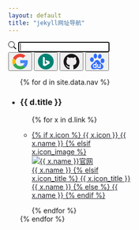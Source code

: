 ```yaml
---
layout: default
title: "jekyll网址导航"
---
```

<div class="container py-5 px-0">
    <div class="row">
        <div class="input-group">
            <span class="input-group-text text-success-emphasis"><svg xmlns="http://www.w3.org/2000/svg" width="16" height="16" fill="currentColor" class="bi bi-search" viewBox="0 0 16 16">
                    <path d="M11.742 10.344a6.5 6.5 0 1 0-1.397 1.398h-.001c.03.04.062.078.098.115l3.85 3.85a1 1 0 0 0 1.415-1.414l-3.85-3.85a1.007 1.007 0 0 0-.115-.1zM12 6.5a5.5 5.5 0 1 1-11 0 5.5 5.5 0 0 1 11 0z" />
                </svg></span>
            <input type="search" class="form-control shadow-none" id="search-bar-input" placeholder=" " autofocus="autofocus" onkeydown="on_enter_key()" autocomplete="off">
        </div>
        <div class="col text-center">
            <button type="button" class="btn btn-none rounded-pill" onclick="do_google_search()"><svg t="1620051793831" class="icon" viewBox="0 0 1024 1024" version="1.1" xmlns="http://www.w3.org/2000/svg" p-id="1655" width="32" height="32">
                    <path d="M214.101333 512c0-32.512 5.546667-63.701333 15.36-92.928L57.173333 290.218667A491.861333 491.861333 0 0 0 4.693333 512c0 79.701333 18.858667 154.88 52.394667 221.610667l172.202667-129.066667A290.56 290.56 0 0 1 214.101333 512" fill="#FBBC05" p-id="1656"></path>
                    <path d="M516.693333 216.192c72.106667 0 137.258667 25.002667 188.458667 65.962667L854.101333 136.533333C763.349333 59.178667 646.997333 11.392 516.693333 11.392c-202.325333 0-376.234667 113.28-459.52 278.826667l172.373334 128.853333c39.68-118.016 152.832-202.88 287.146666-202.88" fill="#EA4335" p-id="1657"></path>
                    <path d="M516.693333 807.808c-134.357333 0-247.509333-84.864-287.232-202.88l-172.288 128.853333c83.242667 165.546667 257.152 278.826667 459.52 278.826667 124.842667 0 244.053333-43.392 333.568-124.757333l-163.584-123.818667c-46.122667 28.458667-104.234667 43.776-170.026666 43.776" fill="#34A853" p-id="1658"></path>
                    <path d="M1005.397333 512c0-29.568-4.693333-61.44-11.648-91.008H516.650667V614.4h274.602666c-13.696 65.962667-51.072 116.650667-104.533333 149.632l163.541333 123.818667c93.994667-85.418667 155.136-212.650667 155.136-375.850667" fill="#4285F4" p-id="1659"></path>
                </svg></button>
            <button type="button" class="btn btn-none rounded-pill" onclick="do_bing_search()"><svg t="1620051828606" class="icon" viewBox="0 0 1024 1024" version="1.1" xmlns="http://www.w3.org/2000/svg" p-id="2602" width="32" height="32">
                    <path d="M512 1024c282.773333 0 512-229.226667 512-512S794.773333 0 512 0 0 229.226667 0 512s229.226667 512 512 512z" fill="#008373" p-id="2603"></path>
                    <path d="M324.266667 204.8l122.730666 43.178667v432l172.864-99.776-84.757333-39.786667-53.461333-133.077333 272.384 95.701333v139.114667L447.061333 819.2 324.266667 750.890667z" fill="#FFFFFF" p-id="2604"></path>
                </svg></button>
            <button type="button" class="btn btn-none rounded-pill" onclick="do_github_search()"><svg t="1621502855254" class="icon" viewBox="0 0 1049 1024" version="1.1" xmlns="http://www.w3.org/2000/svg" p-id="3041" width="32" height="32">
                    <path d="M524.979332 0C234.676191 0 0 234.676191 0 524.979332c0 232.068678 150.366597 428.501342 358.967656 498.035028 26.075132 5.215026 35.636014-11.299224 35.636014-25.205961 0-12.168395-0.869171-53.888607-0.869171-97.347161-146.020741 31.290159-176.441729-62.580318-176.441729-62.580318-23.467619-60.841976-58.234462-76.487055-58.234463-76.487055-47.804409-32.15933 3.476684-32.15933 3.476685-32.15933 53.019436 3.476684 80.83291 53.888607 80.83291 53.888607 46.935238 79.963739 122.553122 57.365291 152.97411 43.458554 4.345855-33.897672 18.252593-57.365291 33.028501-70.402857-116.468925-12.168395-239.022047-57.365291-239.022047-259.012982 0-57.365291 20.860106-104.300529 53.888607-140.805715-5.215026-13.037566-23.467619-66.926173 5.215027-139.067372 0 0 44.327725-13.906737 144.282399 53.888607 41.720212-11.299224 86.917108-17.383422 131.244833-17.383422s89.524621 6.084198 131.244833 17.383422C756.178839 203.386032 800.506564 217.29277 800.506564 217.29277c28.682646 72.1412 10.430053 126.029806 5.215026 139.067372 33.897672 36.505185 53.888607 83.440424 53.888607 140.805715 0 201.64769-122.553122 245.975415-239.891218 259.012982 19.121764 16.514251 35.636014 47.804409 35.636015 97.347161 0 70.402857-0.869171 126.898978-0.869172 144.282399 0 13.906737 9.560882 30.420988 35.636015 25.205961 208.601059-69.533686 358.967656-265.96635 358.967655-498.035028C1049.958663 234.676191 814.413301 0 524.979332 0z" fill="#191717" p-id="3042"></path>
                    <path d="M199.040177 753.571326c-0.869171 2.607513-5.215026 3.476684-8.691711 1.738342s-6.084198-5.215026-4.345855-7.82254c0.869171-2.607513 5.215026-3.476684 8.691711-1.738342s5.215026 5.215026 4.345855 7.82254z m-6.953369-4.345856M219.900283 777.038945c-2.607513 2.607513-7.82254 0.869171-10.430053-2.607514-3.476684-3.476684-4.345855-8.691711-1.738342-11.299224 2.607513-2.607513 6.953369-0.869171 10.430053 2.607514 3.476684 4.345855 4.345855 9.560882 1.738342 11.299224z m-5.215026-5.215027M240.760389 807.459932c-3.476684 2.607513-8.691711 0-11.299224-4.345855-3.476684-4.345855-3.476684-10.430053 0-12.168395 3.476684-2.607513 8.691711 0 11.299224 4.345855 3.476684 4.345855 3.476684 9.560882 0 12.168395z m0 0M269.443034 837.011749c-2.607513 3.476684-8.691711 2.607513-13.906737-1.738342-4.345855-4.345855-6.084198-10.430053-2.607513-13.037566 2.607513-3.476684 8.691711-2.607513 13.906737 1.738342 4.345855 3.476684 5.215026 9.560882 2.607513 13.037566z m0 0M308.555733 853.526c-0.869171 4.345855-6.953369 6.084198-13.037566 4.345855-6.084198-1.738342-9.560882-6.953369-8.691711-10.430053 0.869171-4.345855 6.953369-6.084198 13.037566-4.345855 6.084198 1.738342 9.560882 6.084198 8.691711 10.430053z m0 0M351.145116 857.002684c0 4.345855-5.215026 7.82254-11.299224 7.82254-6.084198 0-11.299224-3.476684-11.299224-7.82254s5.215026-7.82254 11.299224-7.82254c6.084198 0 11.299224 3.476684 11.299224 7.82254z m0 0M391.126986 850.049315c0.869171 4.345855-3.476684 8.691711-9.560882 9.560882-6.084198 0.869171-11.299224-1.738342-12.168395-6.084197-0.869171-4.345855 3.476684-8.691711 9.560881-9.560882 6.084198-0.869171 11.299224 1.738342 12.168396 6.084197z m0 0" fill="#191717" p-id="3043"></path>
                </svg></button>
            <button type="button" class="btn btn-none rounded-pill" onclick="do_baidu_search()"><svg t="1620052506649" class="icon" viewBox="0 0 1024 1024" version="1.1" xmlns="http://www.w3.org/2000/svg" p-id="5010" width="32" height="32">
                    <path d="M345.706 297.423c15.35 12.792 35.817 20.467 53.726 17.908 20.467 0 38.375-10.233 53.725-23.025 17.91-15.35 30.7-35.817 40.934-58.842C512 189.97 512 136.245 496.65 90.194c-10.234-30.7-28.142-58.842-53.726-76.75C427.574 3.21 404.548-1.906 384.081 0.652c-12.791 2.558-25.583 7.675-38.375 15.35-23.025 15.35-38.376 40.934-48.61 66.518-12.791 46.05-15.35 92.101-2.557 138.152 10.233 28.142 25.583 56.284 51.167 76.75z m255.837 2.558c17.909 15.35 40.934 25.584 63.96 25.584 20.466 2.558 38.375-2.558 56.283-12.792 17.909-10.233 33.26-25.584 43.493-43.492 12.792-20.467 23.025-40.934 30.7-63.96 5.117-17.908 7.675-38.375 5.117-58.842-2.559-28.142-15.35-53.726-33.259-76.751-12.792-15.35-28.142-30.7-46.05-38.376-12.792-5.116-28.143-10.233-40.935-7.675-17.908 2.559-33.258 12.792-46.05 23.026-17.909 15.35-33.259 33.258-43.493 53.725-10.233 17.909-20.466 38.376-23.025 61.401-2.558 25.584-2.558 51.168 2.559 74.193 5.116 23.025 12.791 46.05 30.7 63.96zM245.929 509.768c17.91-15.35 28.143-35.818 35.818-56.285 10.233-33.258 10.233-66.517 7.675-99.776 0-12.792-5.117-25.584-10.234-38.376-12.792-28.142-35.817-53.725-63.959-69.076-23.025-10.233-46.05-15.35-66.518-10.233-25.583 2.558-46.05 20.467-61.4 40.934-20.467 28.142-30.7 63.96-35.818 97.218-2.558 20.467 0 40.934 5.117 61.4 7.675 30.701 23.025 58.843 46.05 79.31 17.91 15.35 40.935 23.026 63.96 23.026 28.142 0 56.284-7.675 79.31-28.142z m736.811-76.752c-2.558-20.467-7.675-38.375-17.908-56.284-10.234-20.467-28.143-40.934-48.61-51.167-23.025-12.792-51.167-15.35-76.75-12.792-12.792 2.558-28.143 5.117-40.935 12.792-17.908 10.233-30.7 28.142-40.933 48.609-10.234 25.584-15.35 53.726-15.35 81.868 0 25.583 0 53.726 7.674 79.31 5.117 17.908 15.35 38.375 33.26 48.608 17.908 15.35 40.933 20.467 63.959 23.026 17.908 2.558 38.375 2.558 56.284-2.559 17.908-5.116 35.817-15.35 46.05-30.7 12.792-15.35 20.467-35.817 23.026-53.726 12.792-30.7 10.233-58.842 10.233-86.985zM911.106 819.33c-2.559-35.817-20.467-71.634-46.05-99.776-5.118-5.117-10.234-10.234-17.91-15.35-33.258-28.142-66.517-58.843-99.776-89.543-33.259-33.26-63.96-69.076-92.101-107.452-20.467-33.259-48.61-63.96-86.985-81.868-23.025-10.233-51.167-15.35-76.751-12.792-46.05 5.117-86.985 30.7-115.127 66.518-7.675 7.675-12.791 17.909-17.908 28.142-20.467 30.7-46.05 61.401-74.193 86.985-15.35 15.35-30.7 28.142-46.05 40.934-7.676 7.675-17.91 15.35-25.584 23.025-30.7 23.025-61.401 53.726-79.31 86.985-12.792 23.025-20.467 48.609-23.025 76.75 0 23.026 2.558 46.051 10.233 66.518 7.675 23.026 17.909 46.051 33.26 63.96 25.583 30.7 63.958 51.167 102.334 53.725 48.609 2.559 97.218 0 143.269-7.675 20.467-2.558 40.934-10.233 63.959-12.792 46.05-5.116 92.101-2.558 135.594 10.234 35.817 12.792 74.192 17.909 112.568 20.467 38.375 2.558 79.31-2.558 115.127-23.025 25.583-12.792 46.05-35.818 58.842-61.401 20.467-33.26 30.7-71.635 25.584-112.569zM481.3 924.224H363.615c-12.792 0-25.584 0-38.376-2.559-25.584-5.117-48.61-20.467-63.96-43.492-12.791-15.35-20.466-33.259-23.025-53.726a246.563 246.563 0 0 1 0-61.4c5.117-23.026 17.909-43.493 33.26-58.843 12.791-12.792 30.7-23.026 48.608-30.7 7.675-2.56 15.35-5.117 23.026-5.117h69.076v-97.219h66.517c2.559 120.244 2.559 237.929 2.559 353.056z m263.512 0H583.634c-17.908-2.559-33.258-7.676-46.05-17.909-15.35-12.792-23.026-33.259-23.026-51.167v-173.97h66.518v161.178c0 7.675 2.558 12.792 7.675 17.908 5.117 5.117 12.792 7.675 20.467 7.675h69.076V678.62h66.518v245.604z" fill="#306CFF" p-id="5011"></path>
                    <path d="M340.59 734.904c-12.793 5.117-25.585 15.35-33.26 30.7-5.116 12.792-7.675 25.584-7.675 38.376 0 15.35 5.117 30.7 12.792 43.492 10.234 15.35 28.142 25.584 46.05 23.026h53.727V732.346H353.38c-2.558-2.559-7.675 0-12.792 2.558z" fill="#306CFF" p-id="5012"></path>
                </svg></button>
        </div>
    </div>
    <ul class="list-group">
        {% for d in site.data.nav %}
        <li class="list-group-item">
            <h3>{{ d.title }}</h3>
            <ul class="list-inline">
                {% for x in d.link %}
                <li class="list-inline-item">
                    <div class="card border-0" style="width: 200px;">
                        <div class="card-body">
                            <!-- <h4 class="card-title"></h4> -->
                            <p class="card-text"><a href="{{ site.ssl }}{{ x.url }}" target="_blank" class="btn btn-outline-light border-0" style="color: #202329">
                                    {% if x.icon %}
                                    {{ x.icon }}
                                    {{ x.name }}
                                    {% elsif x.icon_image %}
                                    <img src="/assets/icons/{{ x.icon_image }}" class="img-thumbnail border-0" alt="{{ x.name }}官网"><br>
                                    {{ x.name }}
                                    {% elsif x.icon_title %}
                                    {{ x.icon_title }}{{ x.name }}</span>
                                    {% else %}
                                    {{ x.name }}
                                    {% endif %}
                                </a></p>
                        </div>
                    </div>
                </li>
                {% endfor %}
            </ul>
        </li>
        {% endfor %}
    </ul>
</div>
